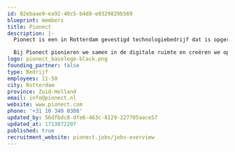 ```yaml
---
id: 02ebaae9-ea92-40c5-b4d8-e0329829b569
blueprint: members
title: Pionect
description: |-
  Pionect is een in Rotterdam gevestigd technologiebedrijf dat is opgericht in 2010. Met een team van 12 gecertificeerde Laravel- en Vue-specialisten is Pionect gespecialiseerd in de ontwikkeling van mobiele apps, integratie en connectiviteit, webgebaseerde oplossingen en blockchain-applicaties.

  Bij Pionect pionieren we samen in de digitale ruimte en creëren we op maat gemaakte software (componentgebaseerd) voor vooruitstrevende organisaties in heel Europa, gebruikmakend van onze diversiteit, natuurlijke drang naar nieuwsgierigheid en expertise als drijvende kracht. Onze oplossingen stellen klanten in staat om te groeien en zich te onderscheiden in hun respectieve markten.
logo: pionect_baselogo-black.png
founding_partner: false
type: Bedrijf
employees: 11-50
city: Rotterdam
province: Zuid-Holland
email: info@pionect.nl
website: www.pionect.com
phone: '+31 10 340 0308'
updated_by: 56dfbdc8-dfe6-463c-8129-227705aace57
updated_at: 1713872207
published: true
recruitment_website: pionect.jobs/jobs-overview
---
```

